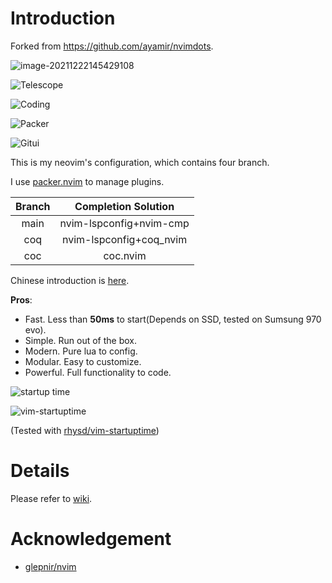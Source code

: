 # Introduction

Forked from https://github.com/ayamir/nvimdots.

![image-20211222145429108](https://s2.loli.net/2021/12/22/MhrEQGVLgStN8IR.png)

![Telescope](https://s2.loli.net/2021/12/22/a3MrbwpL5oCHFgv.png)

![Coding](https://s2.loli.net/2021/12/22/5fik2zBWth39w6a.png)

![Packer](https://s2.loli.net/2021/12/22/TewXn6JShz2bCLy.png)

![Gitui](https://s2.loli.net/2021/12/22/GPVWJ84yBC1jTbk.png)

This is my neovim's configuration, which contains four branch.

I use [packer.nvim](https://github.com/wbthomason/packer.nvim) to manage plugins.

| Branch |   Completion Solution   |
| :----: | :---------------------: |
|  main  | nvim-lspconfig+nvim-cmp |
|  coq   | nvim-lspconfig+coq_nvim |
|  coc   |        coc.nvim         |

Chinese introduction is [here](https://zhuanlan.zhihu.com/p/382092667).

**Pros**:

- Fast. Less than **50ms** to start(Depends on SSD, tested on Sumsung 970 evo).
- Simple. Run out of the box.
- Modern. Pure lua to config.
- Modular. Easy to customize.
- Powerful. Full functionality to code.

![startup time](https://s2.loli.net/2021/12/22/joMs914gIOv3ql8.png)

![vim-startuptime](https://s2.loli.net/2021/12/22/4bJRA9XMmWnIVsH.png)

(Tested with [rhysd/vim-startuptime](https://github.com/rhysd/vim-startuptime))

# Details

Please refer to [wiki](https://github.com/ayamir/nvimdots/wiki).

# Acknowledgement

- [glepnir/nvim](https://github.com/glepnir/nvim)

